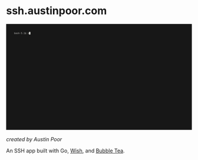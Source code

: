 # ssh.austinpoor.com

![Demo of the ssh app](./assets/demo.gif)

_created by Austin Poor_

An SSH app built with Go, [Wish](https://github.com/charmbracelet/wish), and [Bubble Tea](https://github.com/charmbracelet/bubbletea).


